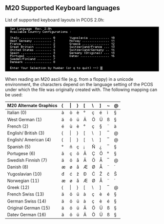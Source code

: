 ## M20 Supported Keyboard languages 

List of supported keyboard layouts in PCOS 2.0h:

<p align="center">
  <img src="article_media/keyb_lang.png" alt="PCOS 2.0h supported keyboard languages" width="700px"/>
</p>

When reading an M20 ascii file (e.g. from a floppy) in a unicode environment, the characters depend on the language setting of the PCOS under which the file was originally created with. The following mapping can be used:

| M20 Alternate Graphics | { | \| | } | [ | \\ | ] | ~ | @ |
| :--------------------- | :--- | :--- | :--- | :--- | :--- | :--- | :--- | :--- |
| Italian (0)            | à | ò | è | ° | ç  | é | ì | § |
| West German (1)        | ä | ö | ü | Ä | Ö  | Ü | ß | § |
| French (2)             | é | ù | è | ° | ç  | § | ¨ | à |
| English/ British (3)   | { | \| | } | [ | \\ | ] | ‾ | @ |
| English/ American (4)  | { | \| | } | [ | \\ | ] | ‾ | @ |
| Spanish (5)            | ° | ñ | ç | ¡ | Ñ  | ¿ | ‾ | § |
| Portugese (6)          | ã | ç | õ | Ã | Ç  | Õ | ° | § |
| Swedish Finnish (7)    | ä | ö | å | Ä | Ö  | Å | ‾ | @ |
| Danish (8)             | æ | ø | å | Æ | Ø  | Å | ¨ | ´ |
| Yugoslavian (10)       | đ | ć | ž | Đ | Ć  | Ž | č | Š |
| Norwegian (11)         | æ | ø | å | Æ | Ø  | Å | ¨ | ´ |
| Greek (12)             | { | \| | } | [ | \\ | ] | ‾ | @ |
| French Swiss (13)      | ä | ö | ü | à | ç  | è | é | § |
| German Swiss (14)      | ä | ö | ü | à | ç  | è | é | § |
| Original German (15)   | ä | ö | ü | Ä | Ö  | Ü | ß | § |
| Datev German (16)      | ä | ö | ü | Ä | Ö  | Ü | ß | § |
